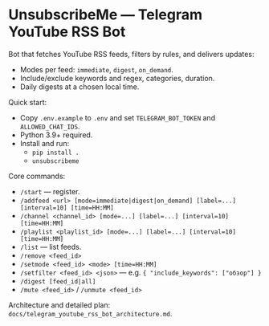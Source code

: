 # UnsubscribeMe — Telegram YouTube RSS Bot

Bot that fetches YouTube RSS feeds, filters by rules, and delivers updates:
- Modes per feed: `immediate`, `digest`, `on_demand`.
- Include/exclude keywords and regex, categories, duration.
- Daily digests at a chosen local time.

Quick start:
- Copy `.env.example` to `.env` and set `TELEGRAM_BOT_TOKEN` and `ALLOWED_CHAT_IDS`.
- Python 3.9+ required.
- Install and run:
  - `pip install .`
  - `unsubscribeme`

Core commands:
- `/start` — register.
- `/addfeed <url> [mode=immediate|digest|on_demand] [label=...] [interval=10] [time=HH:MM]`
- `/channel <channel_id> [mode=...] [label=...] [interval=10] [time=HH:MM]`
- `/playlist <playlist_id> [mode=...] [label=...] [interval=10] [time=HH:MM]`
- `/list` — list feeds.
- `/remove <feed_id>`
- `/setmode <feed_id> <mode> [time=HH:MM]`
- `/setfilter <feed_id> <json>` — e.g. `{ "include_keywords": ["обзор"] }`
- `/digest [feed_id|all]`
- `/mute <feed_id>` / `/unmute <feed_id>`

Architecture and detailed plan: `docs/telegram_youtube_rss_bot_architecture.md`.
